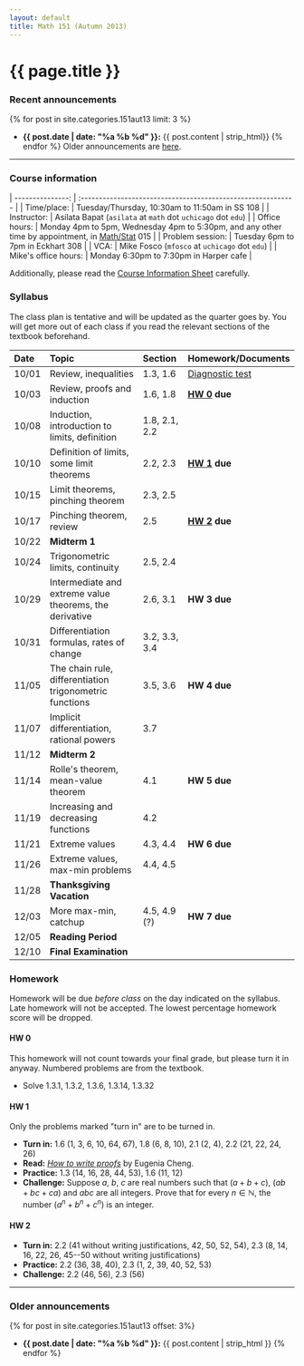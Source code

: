 ```yaml
---
layout: default
title: Math 151 (Autumn 2013)
---
```


# {{ page.title }}

### Recent announcements
{% for post in site.categories.151aut13 limit: 3 %}
* **{{ post.date | date: "%a %b %d" }}:** {{ post.content | strip_html}}
{% endfor %}
Older announcements are [here](#older-announcements).

----

### Course information
<div class="infotable">

| ---------------:     | :-----------------------------------------------------------                                                |
| Time/place:          | Tuesday/Thursday, 10:30am to 11:50am in SS 108                                                              |
| Instructor:          | Asilata Bapat (`asilata` at `math` dot `uchicago` dot `edu`)                                                |
| Office hours:        | Monday 4pm to 5pm, Wednesday 4pm to 5:30pm, and any other time by appointment, in [Math/Stat][ms] 015 |
| Problem session:     | Tuesday 6pm to 7pm in Eckhart 308                                                                           |
| VCA:                 | Mike Fosco (`mfosco` at `uchicago` dot `edu`)                                                               |
| Mike's office hours: | Monday 6:30pm to 7:30pm in Harper cafe                                                                      |

[ms]: https://maps.uchicago.edu/?location=Math-Stat+Building

</div>

Additionally, please read the [Course Information Sheet](courseinformationsheet.pdf) carefully.

### Syllabus
The class plan is tentative and will be updated as the quarter goes by. You will get more out of each class if you read the relevant sections of the textbook beforehand.

<div class="classplan">

| Date  | Topic                                                   | Section       | Homework/Documents                    |
| :---- | :-----------------------------                          | :---------    | :-------------------                  |
| 10/01 | Review, inequalities                                    | 1.3, 1.6      | [Diagnostic test](diagnostictest.pdf) |
| 10/03 | Review, proofs and induction                            | 1.6, 1.8      | **[HW 0](#hw-0) due**                 |
| 10/08 | Induction, introduction to limits, definition           | 1.8, 2.1, 2.2 |                                       |
| 10/10 | Definition of limits, some limit theorems               | 2.2, 2.3      | **[HW 1](#hw-1) due**                 |
| 10/15 | Limit theorems, pinching theorem                        | 2.3, 2.5      |                                       |
| 10/17 | Pinching theorem, review                                | 2.5           | **[HW 2](#hw-2) due**                          |
| 10/22 | **Midterm 1**                                           |               |                                       |
| 10/24 | Trigonometric limits, continuity                        | 2.5, 2.4      |                                       |
| 10/29 | Intermediate and extreme value theorems, the derivative | 2.6, 3.1      | **HW 3 due**                          |
| 10/31 | Differentiation formulas, rates of change               | 3.2, 3.3, 3.4 |                                       |
| 11/05 | The chain rule, differentiation trigonometric functions | 3.5, 3.6      | **HW 4 due**                          |
| 11/07 | Implicit differentiation, rational powers               | 3.7           |                                       |
| 11/12 | **Midterm 2**                                           |               |                                       |
| 11/14 | Rolle's theorem, mean-value theorem                     | 4.1           | **HW 5 due**                          |
| 11/19 | Increasing and decreasing functions                     | 4.2           |                                       |
| 11/21 | Extreme values                                          | 4.3, 4.4      | **HW 6 due**                          |
| 11/26 | Extreme values, max-min problems                        | 4.4, 4.5      |                                       |
| 11/28 | **Thanksgiving Vacation**                               |               |                                       |
| 12/03 | More max-min, catchup                                   | 4.5, 4.9 (?)  | **HW 7 due**                          |
| 12/05 | **Reading Period**                                      |               |                                       |
| 12/10 | **Final Examination**                                   |               |                                       |

</div>

### Homework
Homework will be due _before class_ on the day indicated on the syllabus. Late homework will not be accepted. The lowest percentage homework score will be dropped.

#### HW 0
This homework will not count towards your final grade, but please turn it in anyway. Numbered problems are from the textbook.

* Solve 1.3.1, 1.3.2, 1.3.6, 1.3.14, 1.3.32

#### HW 1

Only the problems marked "turn in" are to be turned in.

* **Turn in:** 1.6 (1, 3, 6, 10, 64, 67), 1.8 (6, 8, 10), 2.1 (2, 4), 2.2 (21, 22, 24, 26)
* **Read:** [_How to write proofs_](proofguide.pdf) by Eugenia Cheng.
* **Practice:** 1.3 (14, 16, 28, 44, 53), 1.6 (11, 12)
* **Challenge:** Suppose $a$, $b$, $c$ are real numbers such that $(a+b+c)$, $(ab+bc+ca)$ and $abc$ are all integers. Prove that for every $n\in \mathbb{N}$, the number $(a^n + b^n + c^n)$ is an integer.

#### HW 2

* **Turn in:** 2.2 (41 without writing justifications, 42, 50, 52, 54), 2.3 (8, 14, 16, 22, 26, 45--50 without writing justifications)
* **Practice:** 2.2 (36, 38, 40), 2.3 (1, 2, 39, 40, 52, 53)
* **Challenge:** 2.2 (46, 56), 2.3 (56)

----
### Older announcements
{% for post in site.categories.151aut13 offset: 3%}
* **{{ post.date | date: "%a %b %d" }}:** {{ post.content | strip_html }}
{% endfor %}

